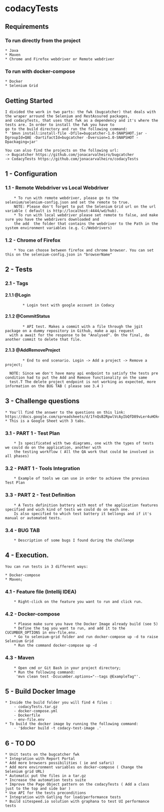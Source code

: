 # codacyTests

## Requirements
  ### To run directly from the project 
    * Java
    * Maven
    * Chrome and Firefox webdriver or Remote webdriver
    
  ### To run with docker-compose   
    * Docker
    * Selenium Grid 

## Getting Started
    
    I divided the work in two parts: the fwk (bugcatcher) that deals with the wraper arround the Selenium and RestAssured packages, 
    and codacyTests, that uses that fwk as a dependency and it's where the tests are. In order to install the fwk you have to 
    go to the build directory and run the following command:
    * '$mvn install:install-file -Dfile=bugcatcher-1.0-SNAPSHOT.jar -DgroupId=QAE -DartifactId=bugcatcher -Dversion=1.0-SNAPSHOT -Dpackaging=jar'
    
    You can also find the projects on the following url:
    -> Bugcatcher https://github.com/jonacarvalheiro/bugcatcher
    -> CodacyTests https://github.com/jonacarvalheiro/codacyTests


## 1 - Configuration

###    1.1 - Remote Webdriver vs Local Webdriver
        * To run with remote webdriver, please go to the selenium/selenium-config.json and set the remote to true. 
        NOTE: Please don't forget to put the Selenium Grid url on the url variable ( default is http://localhost:4444/wd/hub).
        * To run with local webdriver please set remote to false, and make sure you have the webdrivers downloaded and 
        the add  the folder that contains the webdriver to the Path in the system environment variables (e.g. C:/Webdrivers)
###    1.2 - Chrome of Firefox
        * You can choose between firefox and chrome browser. You can set this on the selenium-config.json in "browserName"

## 2 - Tests
     
###    2.1 - Tags

####      2.1.1 @Login 
            * Login test with google account in Codacy
####      2.1.2 @CommitStatus  
            * API test. Makes a commit with a file through the jgit package on a dummy repository in Github, make a api request
      with a await for the response to be "Analysed". On the final, do another commit to delete that file.
####      2.1.3 @AddRemoveProject  
            * End to end scenario. Login -> Add a project -> Remove a project;
      
      NOTE: Since we don't have many api endpoint to satisfy the tests pre condition had to put the Add and Remove functionality on the same
      test.T The delete project endpoint is not working as expected, more information on the BUG TAB ( please see 3.4 )
      
      
## 3 - Challenge questions

    * You'll find the answer to the questions on this link: https://docs.google.com/spreadsheets/d/1fnQsB2RpwlVcAyIbQfD89vLer4uHOk4jYirLqub8CMg/edit#gid=701704961
    * This is a Google Sheet with 3 tabs. 
###    3.1 - PART 1 - Test Plan
        * Is specificated with two diagrams, one with the types of tests we could do on the application, another with 
        the testing workflow ( All the QA work that could be involved in all phases)
###    3.2 - PART 1 - Tools Integration
        * Example of tools we can use in order to achieve the previous Test Plan
###    3.3 - PART 2 - Test Definition
        * A Tests definition battery with most of the application features specified and wich kind of tests we could do on each one.
        Is also specified to which test battery it bellongs and if it's manual or automated tests.
###    3.4 - BUG TAB
        * Description of some bugs I found during the challenge
        
 
## 4 - Execution.
    You can run tests in 3 different ways:
	
	* Docker-compose
	* Maven;
	
###	4.1 - Feature file (Intellij IDEA)
		* Right-click on the feature you want to run and click run.

###	4.2 - Docker-compose
		* Please make sure you have the Docker Image already build (see 5)
		* Define the tag you want to run, and add it to the CUCUMBER_OPTIONS in env-file.env.
		* Go to selenium-grid folder and run docker-compose up -d to raise Selenium Grid
		* Run the command docker-compose up -d
### 4.3 - Maven
		* Open cmd or Git Bash in your project directory;
		* Run the following command:
		 'mvn clean test -Dcucumber.options="--tags @ExampleTag"'.

## 5 - Build Docker Image

    * Inside the build folder you will find 4 files :
        - codacyTests.tar.gz
        - docker-compose.yml
        - Dockerfile
        - env-file.env
    * To build the docker image by running the following command:
        - '$docker build -t codacy-test-image .'
        
        
## 6 - TO DO
    
    * Unit tests on the bugcatcher fwk
    * Integration with Report Portal
    * Add more browsers possibilities ( ie and safari)
    * Add more environment variables on docker-compose ( Change the Selenium grid URL)
    * Automatic put the files in a tar.gz
    * Increase the automation tests suite
    * Improve the Page Object pattern on the codacyTests ( Add a class just to the top and side bar )
    * Use API for the tests preconditions
    * Integration with Gatling for load/performance tests
    * Build sitespeed.io solution with graphana to test UI performance tests